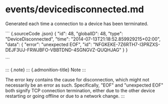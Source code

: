 # events/devicedisconnected.md

Generated each time a connection to a device has been terminated.

\`\`\` {.sourceCode .json} { "id": 48, "globalID": 48, "type": "DeviceDisconnected", "time": "2014-07-13T21:18:52.859929215+02:00", "data": { "error": "unexpected EOF", "id": "NFGKEKE-7Z6RTH7-I3PRZXS-DEJF3UJ-FRWJBFO-VBBTDND-4SGNGVZ-QUQHJAG" } }

\`\`\`

::: {.note} ::: {.admonition-title} Note :::

The error key contains the cause for disconnection, which might not necessarily be an error as such. Specifically, \"EOF\" and \"unexpected EOF\" both signify TCP connection termination, either due to the other device restarting or going offline or due to a network change. :::

